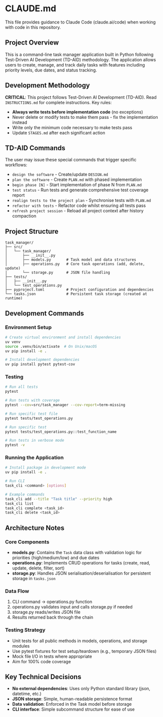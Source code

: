 # CLAUDE.md

This file provides guidance to Claude Code (claude.ai/code) when working with code in this repository.

## Project Overview
This is a command-line task manager application built in Python following Test-Driven AI Development (TD-AID) methodology. The application allows users to create, manage, and track daily tasks with features including priority levels, due dates, and status tracking.

## Development Methodology
**CRITICAL**: This project follows Test-Driven AI Development (TD-AID). Read `INSTRUCTIONS.md` for complete instructions. Key rules:
- **Always write tests before implementation code** (no exceptions)
- Never delete or modify tests to make them pass - fix the implementation instead
- Write only the minimum code necessary to make tests pass
- Update `STAGES.md` after each significant action

## TD-AID Commands
The user may issue these special commands that trigger specific workflows:
- `design the software` - Create/update `DESIGN.md`
- `plan the software` - Create `PLAN.md` with phased implementation
- `begin phase [N]` - Start implementation of phase N from `PLAN.md`
- `test status` - Run tests and generate comprehensive test coverage report
- `realign tests to the project plan` - Synchronise tests with `PLAN.md`
- `refactor with tests` - Refactor code whilst ensuring all tests pass
- `refresh project session` - Reload all project context after history compaction

## Project Structure
```
task_manager/
├── src/
│   └── task_manager/
│       ├── __init__.py
│       ├── models.py       # Task model and data structures
│       ├── operations.py   # Core task operations (add, delete, update)
│       └── storage.py      # JSON file handling
├── tests/
│   ├── __init__.py
│   └── test_operations.py
├── pyproject.toml          # Project configuration and dependencies
└── tasks.json              # Persistent task storage (created at runtime)
```

## Development Commands

### Environment Setup
```bash
# Create virtual environment and install dependencies
uv venv
source .venv/bin/activate  # On Unix/macOS
uv pip install -e .

# Install development dependencies
uv pip install pytest pytest-cov
```

### Testing
```bash
# Run all tests
pytest

# Run tests with coverage
pytest --cov=src/task_manager --cov-report=term-missing

# Run specific test file
pytest tests/test_operations.py

# Run specific test
pytest tests/test_operations.py::test_function_name

# Run tests in verbose mode
pytest -v
```

### Running the Application
```bash
# Install package in development mode
uv pip install -e .

# Run CLI
task_cli <command> [options]

# Example commands
task_cli add --title "Task title" --priority high
task_cli list
task_cli complete <task_id>
task_cli delete <task_id>
```

## Architecture Notes

### Core Components
- **models.py**: Contains the `Task` data class with validation logic for priorities (high/medium/low) and due dates
- **operations.py**: Implements CRUD operations for tasks (create, read, update, delete, filter, sort)
- **storage.py**: Handles JSON serialisation/deserialisation for persistent storage in `tasks.json`

### Data Flow
1. CLI command → operations.py function
2. operations.py validates input and calls storage.py if needed
3. storage.py reads/writes JSON file
4. Results returned back through the chain

### Testing Strategy
- Unit tests for all public methods in models, operations, and storage modules
- Use pytest fixtures for test setup/teardown (e.g., temporary JSON files)
- Mock file I/O in tests where appropriate
- Aim for 100% code coverage

## Key Technical Decisions
- **No external dependencies**: Uses only Python standard library (json, datetime, etc.)
- **JSON storage**: Simple, human-readable persistence format
- **Data validation**: Enforced in the Task model before storage
- **CLI interface**: Simple subcommand structure for ease of use
